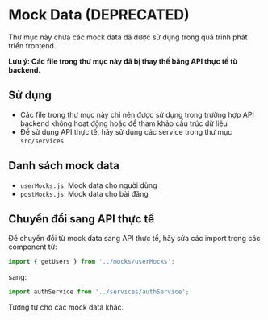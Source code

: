 # Mock Data (DEPRECATED)

Thư mục này chứa các mock data đã được sử dụng trong quá trình phát triển frontend.

**Lưu ý: Các file trong thư mục này đã bị thay thế bằng API thực tế từ backend.**

## Sử dụng

- Các file trong thư mục này chỉ nên được sử dụng trong trường hợp API backend không hoạt động hoặc để tham khảo cấu trúc dữ liệu
- Để sử dụng API thực tế, hãy sử dụng các service trong thư mục `src/services`

## Danh sách mock data

- `userMocks.js`: Mock data cho người dùng
- `postMocks.js`: Mock data cho bài đăng

## Chuyển đổi sang API thực tế

Để chuyển đổi từ mock data sang API thực tế, hãy sửa các import trong các component từ:

```javascript
import { getUsers } from '../mocks/userMocks';
```

sang:

```javascript
import authService from '../services/authService';
```

Tương tự cho các mock data khác. 